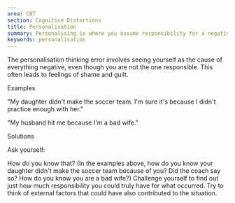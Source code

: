 ```yaml
---
area: CBT
section: Cognitive Distortions
title: Personalisation
summary: Personalising is where you assume responsibility for a negative even when there is no basis for doing so
keywords: personalisation
---
```

The personalisation thinking error involves seeing yourself as the cause of
everything negative, even though you are not the one responsible. This often
leads to feelings of shame and guilt.

Examples

"My daughter didn't make the soccer team. I'm sure it's because I didn't
practice enough with her."

"My husband hit me because I'm a bad wife."

Solutions

Ask yourself:

How do you know that? (In the examples above, how do you know your daughter
didn't make the soccer team because of you? Did the coach say so? How do you
know you are a bad wife?) Challenge yourself to find out just how much
responsibility you could truly have for what occurred. Try to think of external
factors that could have also contributed to the situation.
